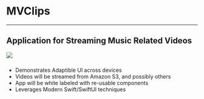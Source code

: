 # MVClips

___ 
## Application for Streaming Music Related Videos
![](MVClips.gif)

 
###
- Demonstrates Adaptible UI across devices
- Videos will be streamed from Amazon S3, and possibly others
- App will be white labeled with re-usable components
- Leverages Modern Swift/SwiftUI techniques

